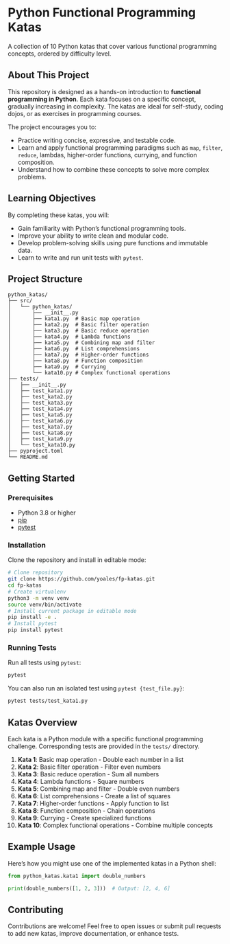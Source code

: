 # Python Functional Programming Katas

A collection of 10 Python katas that cover various functional programming concepts, ordered by difficulty level.

## About This Project

This repository is designed as a hands-on introduction to **functional programming in Python**. Each kata focuses on a specific concept, gradually increasing in complexity. The katas are ideal for self-study, coding dojos, or as exercises in programming courses.

The project encourages you to:
- Practice writing concise, expressive, and testable code.
- Learn and apply functional programming paradigms such as `map`, `filter`, `reduce`, lambdas, higher-order functions, currying, and function composition.
- Understand how to combine these concepts to solve more complex problems.

## Learning Objectives

By completing these katas, you will:
- Gain familiarity with Python’s functional programming tools.
- Improve your ability to write clean and modular code.
- Develop problem-solving skills using pure functions and immutable data.
- Learn to write and run unit tests with `pytest`.

## Project Structure

```
python_katas/
├── src/
│   └── python_katas/
│       ├── __init__.py
│       ├── kata1.py  # Basic map operation
│       ├── kata2.py  # Basic filter operation
│       ├── kata3.py  # Basic reduce operation
│       ├── kata4.py  # Lambda functions
│       ├── kata5.py  # Combining map and filter
│       ├── kata6.py  # List comprehensions
│       ├── kata7.py  # Higher-order functions
│       ├── kata8.py  # Function composition
│       ├── kata9.py  # Currying
│       └── kata10.py # Complex functional operations
├── tests/
│   ├── __init__.py
│   ├── test_kata1.py
│   ├── test_kata2.py
│   ├── test_kata3.py
│   ├── test_kata4.py
│   ├── test_kata5.py
│   ├── test_kata6.py
│   ├── test_kata7.py
│   ├── test_kata8.py
│   ├── test_kata9.py
│   └── test_kata10.py
├── pyproject.toml
└── README.md
```

## Getting Started

### Prerequisites

- Python 3.8 or higher
- [pip](https://pip.pypa.io/en/stable/)
- [pytest](https://docs.pytest.org/en/stable/)

### Installation

Clone the repository and install in editable mode:

```bash
# Clone repository
git clone https://github.com/yoales/fp-katas.git
cd fp-katas
# Create virtualenv
python3 -m venv venv
source venv/bin/activate
# Install current package in editable mode
pip install -e .
# Install pytest
pip install pytest
```

### Running Tests

Run all tests using `pytest`:

```bash
pytest
```

You can also run an isolated test using `pytest {test_file.py}`:

```bash
pytest tests/test_kata1.py
```

## Katas Overview

Each kata is a Python module with a specific functional programming challenge. Corresponding tests are provided in the `tests/` directory.

1. **Kata 1**: Basic map operation - Double each number in a list
2. **Kata 2**: Basic filter operation - Filter even numbers
3. **Kata 3**: Basic reduce operation - Sum all numbers
4. **Kata 4**: Lambda functions - Square numbers
5. **Kata 5**: Combining map and filter - Double even numbers
6. **Kata 6**: List comprehensions - Create a list of squares
7. **Kata 7**: Higher-order functions - Apply function to list
8. **Kata 8**: Function composition - Chain operations
9. **Kata 9**: Currying - Create specialized functions
10. **Kata 10**: Complex functional operations - Combine multiple concepts

## Example Usage

Here’s how you might use one of the implemented katas in a Python shell:

```python
from python_katas.kata1 import double_numbers

print(double_numbers([1, 2, 3]))  # Output: [2, 4, 6]
```

## Contributing

Contributions are welcome! Feel free to open issues or submit pull requests to add new katas, improve documentation, or enhance tests.
